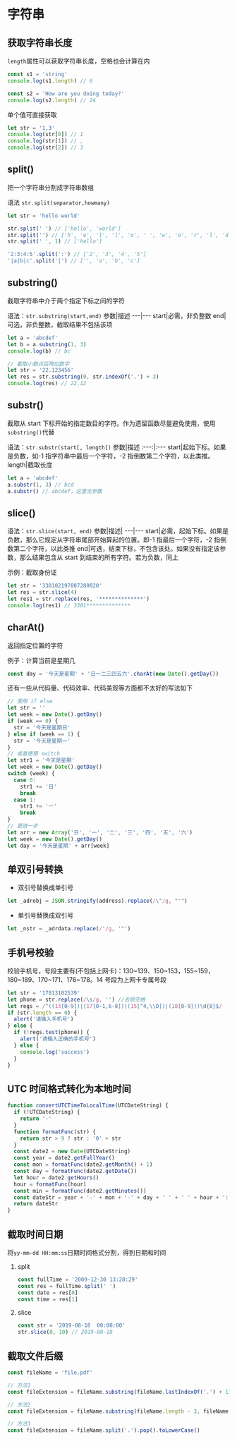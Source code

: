 # 字符串

## 获取字符串长度

`length`属性可以获取字符串长度，空格也会计算在内

```js
const s1 = 'string'
console.log(s1.length) // 6

const s2 = 'How are you doing today?'
console.log(s2.length) // 24
```

单个值可直接获取

```js
let str = '1,3'
console.log(str[0]) // 1
console.log(str[1]) // ,
console.log(str[2]) // 3
```

## split()

把一个字符串分割成字符串数组

语法 `str.split(separator,howmany)`

```js
let str = 'hello world'

str.split(' ') // ['hello', 'world']
str.split('') // ['h', 'e', 'l', 'l', 'o', ' ', 'w', 'o', 'r', 'l', 'd']
str.split(' ', 1) // ['hello']

'2:3:4:5'.split(':') // ['2', '3', '4', '5']
'|a|b|c'.split('|') // ['', 'a', 'b', 'c']
```

## substring()

截取字符串中介于两个指定下标之间的字符

语法：`str.substring(start,end)`
参数|描述
---|---
start|必需，非负整数
end|可选，非负整数，截取结果不包括该项

```js
let a = 'abcdef'
let b = a.substring(1, 3)
console.log(b) // bc

// 截取小数点后两位数字
let str = '22.123456'
let res = str.substring(0, str.indexOf('.') + 3)
console.log(res) // 22.12
```

## substr()

截取从 start 下标开始的指定数目的字符。作为遗留函数尽量避免使用，使用`substring()`代替

语法：`str.substr(start[, length])`
参数|描述
:---:|:---
start|起始下标。如果是负数，如-1 指字符串中最后一个字符，-2 指倒数第二个字符，以此类推。
length|截取长度

```js
let a = 'abcdef'
a.substr(1, 3) // bcd
a.substr() // abcdef，这里无参数
```

## slice()

语法：`str.slice(start, end)`
参数|描述|
---|---
start|必需，起始下标。如果是负数，那么它规定从字符串尾部开始算起的位置。即-1 指最后一个字符，-2 指倒数第二个字符，以此类推
end|可选，结束下标，不包含该处。如果没有指定该参数，那么结果包含从 start 到结束的所有字符。若为负数，同上

示例：截取身份证

```js
let str = '330102197807280020'
let res = str.slice(4)
let res1 = str.replace(res, '**************')
console.log(res1) // 3301**************
```

## charAt()

返回指定位置的字符

例子：计算当前是星期几

```js
const day = '今天是星期' + '日一二三四五六'.charAt(new Date().getDay())
```

还有一些从代码量、代码效率、代码美观等方面都不太好的写法如下

```js
// 使用 if else
let str = ''
let week = new Date().getDay()
if (week == 0) {
  str = '今天是星期日'
} else if (week == 1) {
  str = '今天是星期一'
}
// 或者使用 switch
let str1 = '今天是星期'
let week = new Date().getDay()
switch (week) {
  case 0:
    str1 += '日'
    break
  case 1:
    str1 += '一'
    break
}
// 更进一步
let arr = new Array('日', '一', '二', '三', '四', '五', '六')
let week = new Date().getDay()
let day = '今天是星期' + arr[week]
```

## 单双引号转换

- 双引号替换成单引号

```js
let _adrobj = JSON.stringify(address).replace(/\"/g, "'")
```

- 单引号替换成双引号

```js
let _nstr = _adrdata.replace(/'/g, '"')
```

## 手机号校验

校验手机号，号段主要有(不包括上网卡)：130~139、150~153，155~159，180~189、170~171、176~178。14 号段为上网卡专属号段

```js
let str = '17813102539'
let phone = str.replace(/\s/g, '') //去除空格
let regs = /^((13[0-9])|(17[0-1,6-8])|(15[^4,\\D])|(18[0-9]))\d{8}$/
if (str.length == 0) {
  alert('请输入手机号')
} else {
  if (!regs.test(phone)) {
    alert('请输入正确的手机号')
  } else {
    console.log('success')
  }
}
```

## UTC 时间格式转化为本地时间

```js
function convertUTCTimeToLocalTime(UTCDateString) {
  if (!UTCDateString) {
    return '-'
  }
  function formatFunc(str) {
    return str > 9 ? str : '0' + str
  }
  const date2 = new Date(UTCDateString)
  const year = date2.getFullYear()
  const mon = formatFunc(date2.getMonth() + 1)
  const day = formatFunc(date2.getDate())
  let hour = date2.getHours()
  hour = formatFunc(hour)
  const min = formatFunc(date2.getMinutes())
  const dateStr = year + '-' + mon + '-' + day + ' ' + ' ' + hour + ':' + min
  return dateStr
}
```

## 截取时间日期

将`yy-mm-dd HH:mm:ss`日期时间格式分割，得到日期和时间

1. split

   ```js
   const fullTime = '2009-12-30 13:28:29'
   const res = fullTime.split(' ')
   const date = res[0]
   const time = res[1]
   ```

2. slice

   ```js
   const str = '2019-08-18  00:00:00'
   str.slice(0, 10) // 2019-08-18
   ```

## 截取文件后缀

```js
const fileName = 'file.pdf'

// 方法1
const fileExtension = fileName.substring(fileName.lastIndexOf('.') + 1)

// 方法2
const fileExtension = fileName.substring(fileName.length - 3, fileName.length).toLowerCase()

// 方法3
const fileExtension = fileName.split('.').pop().toLowerCase()
```
